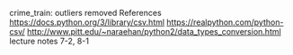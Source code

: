 crime_train: outliers removed
References
https://docs.python.org/3/library/csv.html
https://realpython.com/python-csv/
http://www.pitt.edu/~naraehan/python2/data_types_conversion.html
lecture notes 7-2, 8-1